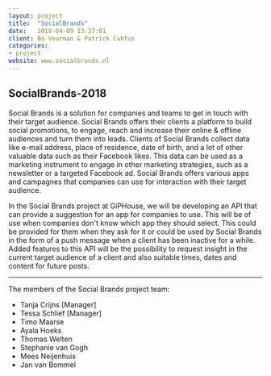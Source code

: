 ```yaml
---
layout: project
title:  "SocialBrands"
date:   2018-04-09 13:37:01
client: Bo Veurman & Patrick Cuhfus
categories:
- project
website: www.socialbrands.nl
---
```



## SocialBrands-2018

Social Brands is a solution for companies and teams to get in touch with their target audience. Social Brands offers their clients a platform to build social promotions, to engage, reach and increase their online & offline audiences and turn them into leads. Clients of Social Brands collect data like e-mail address, place of residence, date of birth, and a lot of other valuable data such as their Facebook likes. This data can be used as a marketing instrument to engage in other marketing strategies, such as a newsletter or a targeted Facebook ad. Social Brands offers various apps and campagnes that companies can use for interaction with their target audience. 

In the Social Brands project at GiPHouse, we will be developing an API that can provide a suggestion for an app for companies to use. This will be of use when companies don't know which app they should select. This could be provided for them when they ask for it or could be used by Social Brands in the form of a push message when a client has been inactive for a while. 
Added features to this API will be the possibility to request insight in the current target audience of a client and also suitable times, dates and content for future posts.

---

The members of the Social Brands project team:
* Tanja Crijns [Manager]
* Tessa Schlief [Manager]
* Timo Maarse
* Ayala Hoeks
* Thomas Welten
* Stephanie van Gogh
* Mees Neijenhuis
* Jan van Bommel


